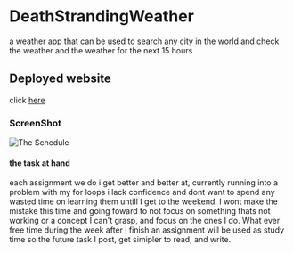 # DeathStrandingWeather
a weather app that can be used to search any city in the world and check the weather and the weather for the next 15 hours

## Deployed website
click [here](https://mrcaspento.github.io/DeathStrandingWeather/index.html)

### ScreenShot
![The Schedule](Weather.gif)

#### the task at hand
each assignment we do i get better and better at, currently running into a problem with my for loops i lack confidence and dont want to spend any wasted time on learning them untill I get to the weekend. I wont make the mistake this time and going foward to not focus on something thats not working or a concept I can't grasp, and focus on the ones I do. What ever free time during the week after i finish an assignment will be used as study time so the future task I post, get simipler to read, and write. 

